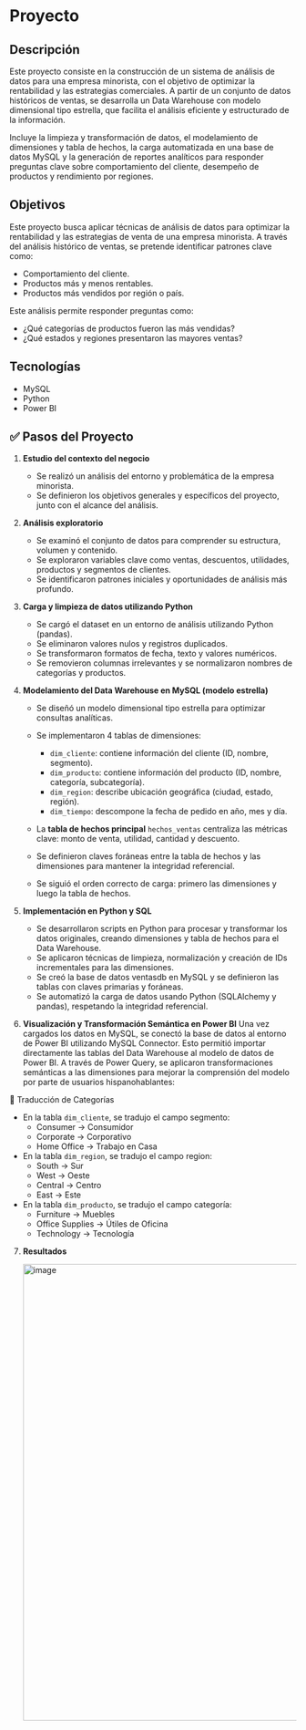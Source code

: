 # Proyecto

## Descripción

Este proyecto consiste en la construcción de un sistema de análisis de datos para una empresa minorista, con el objetivo de optimizar la rentabilidad y las estrategias comerciales. A partir de un conjunto de datos históricos de ventas, se desarrolla un Data Warehouse con modelo dimensional tipo estrella, que facilita el análisis eficiente y estructurado de la información.

Incluye la limpieza y transformación de datos, el modelamiento de dimensiones y tabla de hechos, la carga automatizada en una base de datos MySQL y la generación de reportes analíticos para responder preguntas clave sobre comportamiento del cliente, desempeño de productos y rendimiento por regiones.
## Objetivos

Este proyecto busca aplicar técnicas de análisis de datos para optimizar la rentabilidad y las estrategias de venta de una empresa minorista. A través del análisis histórico de ventas, se pretende identificar patrones clave como:
- Comportamiento del cliente.
- Productos más y menos rentables.
- Productos más vendidos por región o país.

Este análisis permite responder preguntas como:
- ¿Qué categorías de productos fueron las más vendidas?
- ¿Qué estados y regiones presentaron las mayores ventas?
  
## Tecnologías

- MySQL
- Python
- Power BI

## ✅ Pasos del Proyecto

1. **Estudio del contexto del negocio**

   * Se realizó un análisis del entorno y problemática de la empresa minorista.
   * Se definieron los objetivos generales y específicos del proyecto, junto con el alcance del análisis.

2. **Análisis exploratorio**

   * Se examinó el conjunto de datos para comprender su estructura, volumen y contenido.
   * Se exploraron variables clave como ventas, descuentos, utilidades, productos y segmentos de clientes.
   * Se identificaron patrones iniciales y oportunidades de análisis más profundo.

3. **Carga y limpieza de datos utilizando Python**

   * Se cargó el dataset en un entorno de análisis utilizando Python (pandas).
   * Se eliminaron valores nulos y registros duplicados.
   * Se transformaron formatos de fecha, texto y valores numéricos.
   * Se removieron columnas irrelevantes y se normalizaron nombres de categorías y productos.

4. **Modelamiento del Data Warehouse en MySQL (modelo estrella)**

   * Se diseñó un modelo dimensional tipo estrella para optimizar consultas analíticas.
   * Se implementaron 4 tablas de dimensiones:

     * `dim_cliente`: contiene información del cliente (ID, nombre, segmento).
     * `dim_producto`: contiene información del producto (ID, nombre, categoría, subcategoría).
     * `dim_region`: describe ubicación geográfica (ciudad, estado, región).
     * `dim_tiempo`: descompone la fecha de pedido en año, mes y día.
   * La **tabla de hechos principal** `hechos_ventas` centraliza las métricas clave: monto de venta, utilidad, cantidad y descuento.
   * Se definieron claves foráneas entre la tabla de hechos y las dimensiones para mantener la integridad referencial.
   * Se siguió el orden correcto de carga: primero las dimensiones y luego la tabla de hechos.
  
5. **Implementación en Python y SQL**

   * Se desarrollaron scripts en Python para procesar y transformar los datos originales, creando dimensiones y tabla de hechos para el Data Warehouse.
   * Se aplicaron técnicas de limpieza, normalización y creación de IDs incrementales para las dimensiones.
   * Se creó la base de datos ventasdb en MySQL y se definieron las tablas con claves primarias y foráneas.
   * Se automatizó la carga de datos usando Python (SQLAlchemy y pandas), respetando la integridad referencial.

6. **Visualización y Transformación Semántica en Power BI**
Una vez cargados los datos en MySQL, se conectó la base de datos al entorno de Power BI utilizando MySQL Connector. Esto permitió importar directamente las tablas del Data Warehouse al modelo de datos de Power BI.
A través de Power Query, se aplicaron transformaciones semánticas a las dimensiones para mejorar la comprensión del modelo por parte de usuarios hispanohablantes:

🔄 Traducción de Categorías
  * En la tabla `dim_cliente`, se tradujo el campo segmento:
    * Consumer → Consumidor
    * Corporate → Corporativo
    * Home Office → Trabajo en Casa
  * En la tabla `dim_region`, se tradujo el campo region:
    * South → Sur
    * West → Oeste
    * Central → Centro
    * East → Este
  * En la tabla `dim_producto`, se tradujo el campo categoría:
    * Furniture → Muebles
    * Office Supplies → Útiles de Oficina
    * Technology → Tecnología
      
7. **Resultados**

    <img width="1430" height="801" alt="image" src="https://github.com/user-attachments/assets/3b424fdd-bc98-4ca5-a249-36de6236cf11" />

